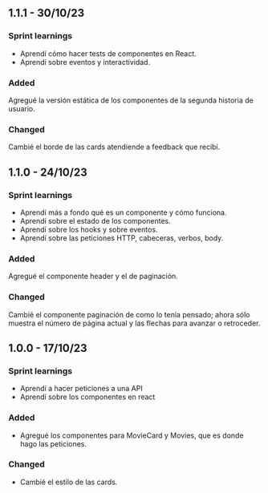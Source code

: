 ## 1.1.1 - 30/10/23

### Sprint learnings
- Aprendí cómo hacer tests de componentes en React.
- Aprendí sobre eventos y interactividad.

### Added

Agregué la versión estática de los componentes de la segunda historia de usuario. 

### Changed

Cambié el borde de las cards atendiende a feedback que recibí.


## 1.1.0 - 24/10/23

### Sprint learnings

- Aprendí más a fondo qué es un componente y cómo funciona.
- Aprendí sobre el estado de los componentes.
- Aprendí sobre los hooks y sobre eventos.
- Aprendí sobre las peticiones HTTP, cabeceras, verbos, body. 

### Added

Agregué el componente header y el de paginación. 

### Changed

Cambié el componente paginación de como lo tenía pensado; ahora sólo muestra el número de página actual y las flechas para avanzar o retroceder.


## 1.0.0 - 17/10/23

### Sprint learnings
- Aprendí a hacer peticiones a una API
- Aprendí sobre los componentes en react

### Added 
- Agregué los componentes para MovieCard y Movies, que es donde hago las peticiones.

### Changed
- Cambié el estilo de las cards. 